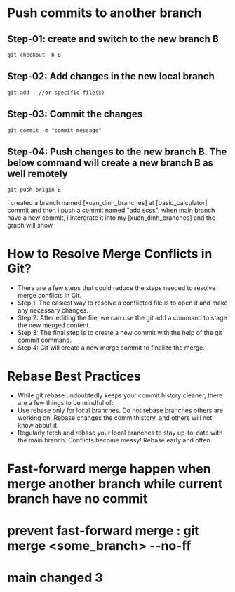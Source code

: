 # Push commits to another branch

## Step-01: create and switch to the new branch B

    git checkout -b B

## Step-02: Add changes in the new local branch

    git add . //or specific file(s)

## Step-03: Commit the changes

    git commit -m "commit_message"

## Step-04: Push changes to the new branch B. The below command will create a new branch B as well remotely

    git push origin B

i created a branch named [xuan_dinh_branches] at [basic_calculator] commit
and then i push a commit named "add scss".
when main branch have a new commit, i intergrate it into my [xuan_dinh_branches]
and the graph will show

# How to Resolve Merge Conflicts in Git?

- There are a few steps that could reduce the steps needed to resolve merge conflicts in Git.
- Step 1: The easiest way to resolve a conflicted file is to open it and make any necessary changes.
- Step 2: After editing the file, we can use the git add a command to stage the new merged content.
- Step 3: The final step is to create a new commit with the help of the git commit command.
- Step 4: Git will create a new merge commit to finalize the merge.

# Rebase Best Practices
- While git rebase undoubtedly keeps your commit history cleaner, there are a few things to be mindful of:
- Use rebase only for local branches. Do not rebase branches others are working on. Rebase changes the commithistory, and others will not know about it.
- Regularly fetch and rebase your local branches to stay up-to-date with the main branch. Conflicts become messy! Rebase early and often.


# Fast-forward merge happen when merge another branch while current branch have no commit
# prevent fast-forward merge : git merge <some_branch> --no-ff

# main changed 3

